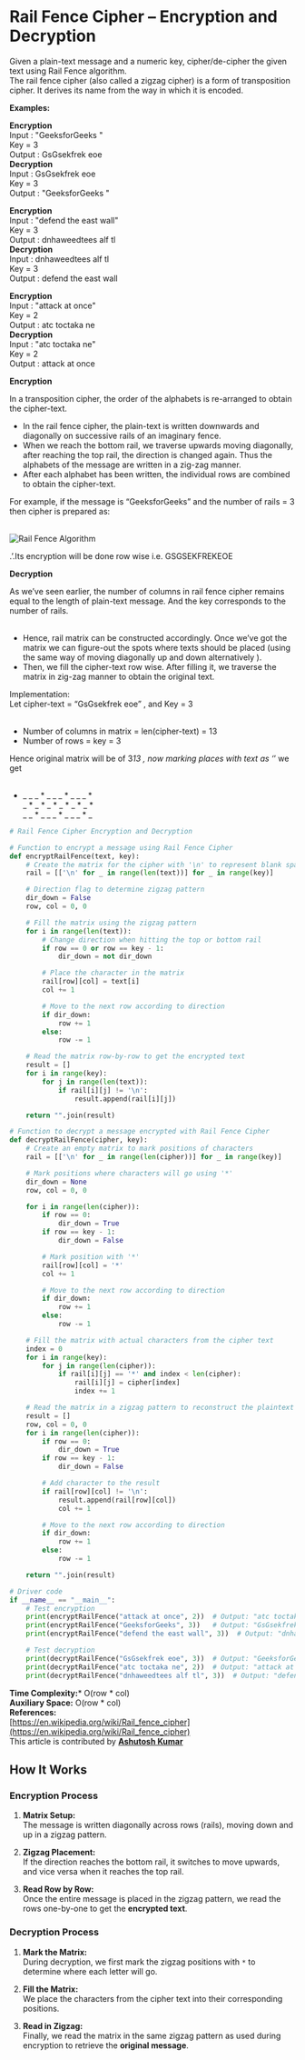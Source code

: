 # Rail Fence Cipher – Encryption and Decryption

Given a plain-text message and a numeric key, cipher/de-cipher the given text using Rail Fence algorithm.   
The rail fence cipher (also called a zigzag cipher) is a form of transposition cipher. It derives its name from the way in which it is encoded.   

****Examples:**** 

****Encryption****  
Input :  "GeeksforGeeks "  
Key = 3  
Output : GsGsekfrek eoe  
****Decryption****  
Input : GsGsekfrek eoe  
Key = 3  
Output :  "GeeksforGeeks "  
  
****Encryption****  
Input :  "defend the east wall"  
Key = 3  
Output : dnhaweedtees alf  tl  
****Decryption****  
Input : dnhaweedtees alf  tl  
Key = 3  
Output : defend the east wall  
  
****Encryption****  
Input : "attack at once"  
Key = 2   
Output : atc toctaka ne   
****Decryption****  
Input : "atc toctaka ne"  
Key = 2  
Output : attack at once  

****Encryption****

In a transposition cipher, the order of the alphabets is re-arranged to obtain the cipher-text. 

- In the rail fence cipher, the plain-text is written downwards and diagonally on successive rails of an imaginary fence.
- When we reach the bottom rail, we traverse upwards moving diagonally, after reaching the top rail, the direction is changed again. Thus the alphabets of the message are written in a zig-zag manner.
- After each alphabet has been written, the individual rows are combined to obtain the cipher-text.

For example, if the message is “GeeksforGeeks” and the number of rails = 3 then cipher is prepared as:   
 

![Rail Fence Algorithm](https://media.geeksforgeeks.org/wp-content/uploads/Untitled1.jpg)

.’.Its encryption will be done row wise i.e. GSGSEKFREKEOE

****Decryption****

As we’ve seen earlier, the number of columns in rail fence cipher remains equal to the length of plain-text message. And the key corresponds to the number of rails.  
 

- Hence, rail matrix can be constructed accordingly. Once we’ve got the matrix we can figure-out the spots where texts should be placed (using the same way of moving diagonally up and down alternatively ).
- Then, we fill the cipher-text row wise. After filling it, we traverse the matrix in zig-zag manner to obtain the original text.

Implementation:   
Let cipher-text = “GsGsekfrek eoe” , and Key = 3   
 

- Number of columns in matrix = len(cipher-text) = 13
- Number of rows = key = 3

Hence original matrix will be of 3*13 , now marking places with text as ‘*’ we get   
 

* _ _ _ * _ _ _ * _ _ _ *  
_ * _ * _ * _ * _ * _ *   
_ _ * _ _ _ *  _ _ _ * _   

```python
# Rail Fence Cipher Encryption and Decryption

# Function to encrypt a message using Rail Fence Cipher
def encryptRailFence(text, key):
    # Create the matrix for the cipher with '\n' to represent blank spaces
    rail = [['\n' for _ in range(len(text))] for _ in range(key)]

    # Direction flag to determine zigzag pattern
    dir_down = False
    row, col = 0, 0

    # Fill the matrix using the zigzag pattern
    for i in range(len(text)):
        # Change direction when hitting the top or bottom rail
        if row == 0 or row == key - 1:
            dir_down = not dir_down

        # Place the character in the matrix
        rail[row][col] = text[i]
        col += 1

        # Move to the next row according to direction
        if dir_down:
            row += 1
        else:
            row -= 1

    # Read the matrix row-by-row to get the encrypted text
    result = []
    for i in range(key):
        for j in range(len(text)):
            if rail[i][j] != '\n':
                result.append(rail[i][j])

    return "".join(result)

# Function to decrypt a message encrypted with Rail Fence Cipher
def decryptRailFence(cipher, key):
    # Create an empty matrix to mark positions of characters
    rail = [['\n' for _ in range(len(cipher))] for _ in range(key)]

    # Mark positions where characters will go using '*'
    dir_down = None
    row, col = 0, 0

    for i in range(len(cipher)):
        if row == 0:
            dir_down = True
        if row == key - 1:
            dir_down = False

        # Mark position with '*'
        rail[row][col] = '*'
        col += 1

        # Move to the next row according to direction
        if dir_down:
            row += 1
        else:
            row -= 1

    # Fill the matrix with actual characters from the cipher text
    index = 0
    for i in range(key):
        for j in range(len(cipher)):
            if rail[i][j] == '*' and index < len(cipher):
                rail[i][j] = cipher[index]
                index += 1

    # Read the matrix in a zigzag pattern to reconstruct the plaintext
    result = []
    row, col = 0, 0
    for i in range(len(cipher)):
        if row == 0:
            dir_down = True
        if row == key - 1:
            dir_down = False

        # Add character to the result
        if rail[row][col] != '\n':
            result.append(rail[row][col])
            col += 1

        # Move to the next row according to direction
        if dir_down:
            row += 1
        else:
            row -= 1

    return "".join(result)

# Driver code
if __name__ == "__main__":
    # Test encryption
    print(encryptRailFence("attack at once", 2))  # Output: "atc toctaka ne"
    print(encryptRailFence("GeeksforGeeks", 3))   # Output: "GsGsekfrek eoe"
    print(encryptRailFence("defend the east wall", 3))  # Output: "dnhaweedtees alf tl"

    # Test decryption
    print(decryptRailFence("GsGsekfrek eoe", 3))  # Output: "GeeksforGeeks"
    print(decryptRailFence("atc toctaka ne", 2))  # Output: "attack at once"
    print(decryptRailFence("dnhaweedtees alf tl", 3))  # Output: "defend the east wall"
```

**Time Complexity:*** O(row * col)  
**Auxiliary Space:** O(row * col)   
**References:**   
[https://en.wikipedia.org/wiki/Rail_fence_cipher](https://en.wikipedia.org/wiki/Rail_fence_cipher)  
This article is contributed by [****Ashutosh Kumar****](https://in.linkedin.com/in/ashutosh-kumar-9527a7105)
## **How It Works**

### **Encryption Process**

1. **Matrix Setup:**  
    The message is written diagonally across rows (rails), moving down and up in a zigzag pattern.
    
2. **Zigzag Placement:**  
    If the direction reaches the bottom rail, it switches to move upwards, and vice versa when it reaches the top rail.
    
3. **Read Row by Row:**  
    Once the entire message is placed in the zigzag pattern, we read the rows one-by-one to get the **encrypted text**.

### **Decryption Process**

1. **Mark the Matrix:**  
    During decryption, we first mark the zigzag positions with `*` to determine where each letter will go.
    
2. **Fill the Matrix:**  
    We place the characters from the cipher text into their corresponding positions.
    
3. **Read in Zigzag:**  
    Finally, we read the matrix in the same zigzag pattern as used during encryption to retrieve the **original message**.